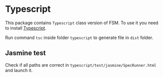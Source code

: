 # Typescript

This package contains `Typescript` class version of FSM.
To use it you need to install [Typescript][067a588e].

Run command `tsc` inside folder `typescript` to generate file in `dist` folder.

  [067a588e]: http://www.typescriptlang.org "Typescript"

## Jasmine test

Check if all paths are correct in `typescript/test/jasmine/SpecRunner.html` and launch it.
